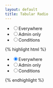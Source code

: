 ```yaml
---
layout: default
title: Tabular Radio
---
```




<div class="dp__tabular">
  <ul>
      <li>
        <label
          ><input
            value="everywhere"
            type="radio"
            size="30"
            class="rwmb-radio"
            name="SCORG_trigger_location"
            checked="checked"
          /><span>Everywhere</span></label
        >
      </li>
      <li>
        <label
          ><input
            value="admin_only"
            type="radio"
            size="30"
            class="rwmb-radio"
            name="SCORG_trigger_location"
          /><span>Admin only</span></label
        >
      </li>
      <li>
        <label
          ><input
            value="conditions"
            type="radio"
            size="30"
            class="rwmb-radio"
            name="SCORG_trigger_location"
          /><span>Conditions</span></label
        >
      </li>
    </ul>
</div>



{% highlight html %}
<div class="dp__tabular">
  <ul>
      <li>
        <label
          ><input
            value="everywhere"
            type="radio"
            size="30"
            class="rwmb-radio"
            name="SCORG_trigger_location"
            checked="checked"
          /><span>Everywhere</span></label
        >
      </li>
      <li>
        <label
          ><input
            value="admin_only"
            type="radio"
            size="30"
            class="rwmb-radio"
            name="SCORG_trigger_location"
          /><span>Admin only</span></label
        >
      </li>
      <li>
        <label
          ><input
            value="conditions"
            type="radio"
            size="30"
            class="rwmb-radio"
            name="SCORG_trigger_location"
          /><span>Conditions</span></label
        >
      </li>
    </ul>
</div>
{% endhighlight %}
